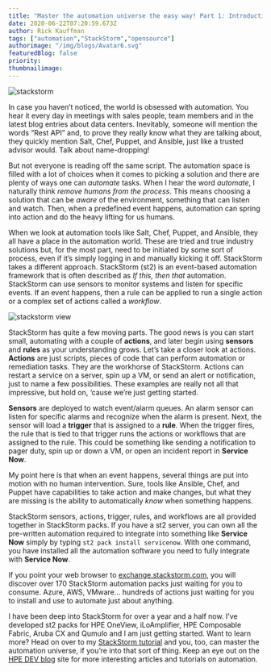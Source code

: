 ```yaml
---
title: "Master the automation universe the easy way! Part 1: Introduction to StackStorm"
date: 2020-06-22T07:20:59.673Z
author: Rick Kauffman 
tags: ["automation","StackStorm","opensource"]
authorimage: "/img/blogs/Avatar6.svg"
featuredBlog: false
priority:
thumbnailimage:
---
```

![stackstorm](https://hpe-developer-portal.s3.amazonaws.com/uploads/media/2020/6/stackstorm-1592810807425.png)

In case you haven’t noticed, the world is obsessed with automation. You hear it every day in meetings with sales people, team members and in the latest blog entries about data centers. Inevitably, someone will mention the words “Rest API” and, to prove they really know what they are talking about, they quickly mention Salt, Chef, Puppet, and Ansible, just like a trusted advisor would. Talk about name-dropping!

But not everyone is reading off the same script. The automation space is filled with a lot of choices when it comes to picking a solution and there are plenty of ways one can *automate* tasks. When I hear the word *automate*, I naturally think *remove humans from the process*.  This means choosing a solution that can be *aware* of the environment, something that can listen and watch. Then, when a predefined event happens, automation can spring into action and do the heavy lifting for us humans.

When we look at automation tools like Salt, Chef, Puppet, and Ansible, they all have a place in the automation world. These are tried and true industry solutions but, for the most part, need to be initiated by some sort of process, even if it’s simply logging in and manually kicking it off. StackStorm takes a different approach. StackStorm (st2) is an event-based automation framework that is often described as *If this, then that* automation. StackStorm can use sensors to monitor systems and listen for specific events. If an event happens, then a rule can be applied to run a single action or a complex set of actions called a *workflow*.

![stackstorm view](https://hpe-developer-portal.s3.amazonaws.com/uploads/media/2020/6/stackstorm-view-1592810817247.png)

StackStorm has quite a few moving parts. The good news is you can start small, automating with a couple of **actions**, and later begin using **sensors** and **rules** as your understanding grows. Let’s take a closer look at actions. **Actions** are just scripts, pieces of code that can perform automation or remediation tasks. They are the workhorse of StackStorm. Actions can restart a service on a server, spin up a VM, or send an alert or notification, just to name a few possibilities. These examples are really not all that impressive, but hold on, ‘cause we’re just getting started. 

**Sensors** are deployed to watch event/alarm queues. An alarm sensor can listen for specific alarms and recognize when the alarm is present. Next, the sensor will load a **trigger** that is assigned to a **rule**. When the trigger fires, the rule that is tied to that trigger runs the actions or workflows that are assigned to the rule. This could be something like sending a notification to pager duty, spin up or down a VM, or open an incident report in **Service Now**.

My point here is that when an event happens, several things are put into motion with no human intervention. Sure, tools like Ansible, Chef, and Puppet have capabilities to take action and make changes, but what they are missing is the ability to automatically *know* when something happens.

StackStorm sensors, actions, trigger, rules, and workflows are all provided together in StackStorm packs. If you have a st2 server, you can own all the pre-written automation required to integrate into something like **Service Now** simply by typing ` st2 pack install servicenow `. With one command, you have installed all the automation software you need to fully integrate with **Service Now**.

If you point your web browser to [exchange.stackstorm.com](https://exchange.stackstorm.com), you will discover over 170 StackStorm automation packs just waiting for you to consume. Azure, AWS, VMware… hundreds of actions just waiting for you to install and use to automate just about anything.

I have been deep into StackStorm for over a year and a half now. I’ve developed st2 packs for HPE OneView, iLoAmplifier, HPE Composable Fabric, Aruba CX and Qumulo and I am just getting started. Want to learn more? Head on over to my [StackStorm tutorial](https://github.com/xod442/stackstorm-tutorial) and you, too, can master the automation universe, if you’re into that sort of thing. Keep an eye out on the [HPE DEV blog](https://developer.hpe.com/blog) site for more interesting articles and tutorials on automation.
